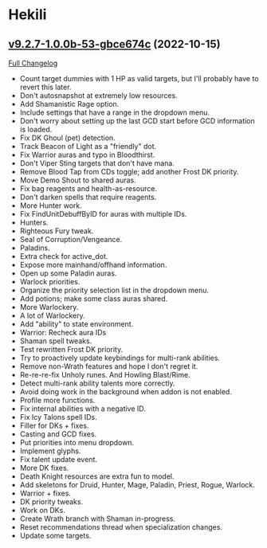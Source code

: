 # Hekili

## [v9.2.7-1.0.0b-53-gbce674c](https://github.com/Hekili/hekili/tree/bce674ca2c30e8a7c2783171f0c197d73f51a98d) (2022-10-15)
[Full Changelog](https://github.com/Hekili/hekili/compare/v9.2.7-1.0.0b...bce674ca2c30e8a7c2783171f0c197d73f51a98d) 

- Count target dummies with 1 HP as valid targets, but I'll probably have to revert this later.  
- Don't autosnapshot at extremely low resources.  
- Add Shamanistic Rage option.  
- Include settings that have a range in the dropdown menu.  
- Don't worry about setting up the last GCD start before GCD information is loaded.  
- Fix DK Ghoul (pet) detection.  
- Track Beacon of Light as a "friendly" dot.  
- Fix Warrior auras and typo in Bloodthirst.  
- Don't Viper Sting targets that don't have mana.  
- Remove Blood Tap from CDs toggle; add another Frost DK priority.  
- Move Demo Shout to shared auras.  
- Fix bag reagents and health-as-resource.  
- Don't darken spells that require reagents.  
- More Hunter work.  
- Fix FindUnitDebuffByID for auras with multiple IDs.  
- Hunters.  
- Righteous Fury tweak.  
- Seal of Corruption/Vengeance.  
- Paladins.  
- Extra check for active\_dot.  
- Expose more mainhand/offhand information.  
- Open up some Paladin auras.  
- Warlock priorities.  
- Organize the priority selection list in the dropdown menu.  
- Add potions; make some class auras shared.  
- More Warlockery.  
- A lot of Warlockery.  
- Add "ability" to state environment.  
- Warrior:  Recheck aura IDs  
- Shaman spell tweaks.  
- Test rewritten Frost DK priority.  
- Try to proactively update keybindings for multi-rank abilities.  
- Remove non-Wrath features and hope I don't regret it.  
- Re-re-re-fix Unholy runes.  And Howling Blast/Rime.  
- Detect multi-rank ability talents more correctly.  
- Avoid doing work in the background when addon is not enabled.  
- Profile more functions.  
- Fix internal abilities with a negative ID.  
- Fix Icy Talons spell IDs.  
- Filler for DKs + fixes.  
- Casting and GCD fixes.  
- Put priorities into menu dropdown.  
- Implement glyphs.  
- Fix talent update event.  
- More DK fixes.  
- Death Knight resources are extra fun to model.  
- Add skeletons for Druid, Hunter, Mage, Paladin, Priest, Rogue, Warlock.  
- Warrior + fixes.  
- DK priority tweaks.  
- Work on DKs.  
- Create Wrath branch with Shaman in-progress.  
- Reset recommendations thread when specialization changes.  
- Update some targets.  
